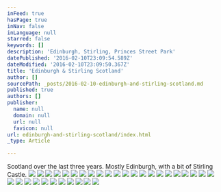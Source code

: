 ```yaml
---
inFeed: true
hasPage: true
inNav: false
inLanguage: null
starred: false
keywords: []
description: 'Edinburgh, Stirling, Princes Street Park'
datePublished: '2016-02-10T23:09:54.589Z'
dateModified: '2016-02-10T23:09:50.367Z'
title: 'Edinburgh & Stirling Scotland'
author: []
sourcePath: _posts/2016-02-10-edinburgh-and-stirling-scotland.md
published: true
authors: []
publisher:
  name: null
  domain: null
  url: null
  favicon: null
url: edinburgh-and-stirling-scotland/index.html
_type: Article

---
```

Scotland over the last three years. Mostly Edinburgh, with a bit of Stirling Castle. ![](https://s3-us-west-2.amazonaws.com/the-grid-img/p/68b2c86a5ec6bb67ad0f907a4fc469b3d871c651.jpg)
![](https://s3-us-west-2.amazonaws.com/the-grid-img/p/c80bf33b55b3238ebf9894596245f7b738698fb1.jpg)
![](https://s3-us-west-2.amazonaws.com/the-grid-img/p/a31a5001493ca0688ad604289cbfc8d0ddd08d0c.jpg)
![](https://s3-us-west-2.amazonaws.com/the-grid-img/p/7804cbbce3ef15f3b67b0687bfc80c6cf7d67dce.jpg)
![](https://s3-us-west-2.amazonaws.com/the-grid-img/p/4b6d0bda223ae573decb4aaf42f4ee8df8792f0f.jpg)
![](https://s3-us-west-2.amazonaws.com/the-grid-img/p/2899b1366eb21ce741741ac57b9e8a90573d6321.jpg)
![](https://s3-us-west-2.amazonaws.com/the-grid-img/p/ca947808b559732e94109ca397bbb925c8bd247d.jpg)
![](https://s3-us-west-2.amazonaws.com/the-grid-img/p/7466b9a354c71965a00cdd0022c82f0d9fa8a305.jpg)
![](https://s3-us-west-2.amazonaws.com/the-grid-img/p/a4c886b2c2fc106b991b3918f6ef295dbcaaf014.jpg)
![](https://s3-us-west-2.amazonaws.com/the-grid-img/p/a5ccf4716865e5f6bfaa2f1dc5a3e269e59cafcd.jpg)
![](https://s3-us-west-2.amazonaws.com/the-grid-img/p/137ca3b541d68d998706a1fb4a74d7a88732f3a8.jpg)
![](https://s3-us-west-2.amazonaws.com/the-grid-img/p/8d3c8a505c7087b5646a99356e243fcd336ef7fb.jpg)
![](https://s3-us-west-2.amazonaws.com/the-grid-img/p/d825d7b924302dba9b00edc1141f1d280c5f554b.jpg)
![](https://s3-us-west-2.amazonaws.com/the-grid-img/p/6f9da907e96b3c1899bc1df66478fed666c61b30.jpg)
![](https://s3-us-west-2.amazonaws.com/the-grid-img/p/272a8a9b703cfc3d8d286d6acf21b70355a4baec.jpg)
![](https://s3-us-west-2.amazonaws.com/the-grid-img/p/caad9fa604b9a039f83eff668045e5969887eb90.jpg)
![](https://s3-us-west-2.amazonaws.com/the-grid-img/p/87cbf92c4c1b19515620bdff293c1d8549ab6586.jpg)
![](https://s3-us-west-2.amazonaws.com/the-grid-img/p/49c84df1807becb7373247cde741220aa8c52975.jpg)
![](https://s3-us-west-2.amazonaws.com/the-grid-img/p/9065d5eb7e519376a60d30ef0ae35f38f8487b0f.jpg)
![](https://s3-us-west-2.amazonaws.com/the-grid-img/p/7d48636ca138113b5341f5e82f8750dfd5757771.jpg)
![](https://s3-us-west-2.amazonaws.com/the-grid-img/p/ea8b7b60bb1b3c25423a7d3d1d13762c53e77bda.jpg)
![](https://s3-us-west-2.amazonaws.com/the-grid-img/p/a918a3cde6759a05d1a937b3fc18d284b23d0a7d.jpg)
![](https://s3-us-west-2.amazonaws.com/the-grid-img/p/0c4252fc9c0eea622a3ae3a229bdc9ac06f645ef.jpg)
![](https://s3-us-west-2.amazonaws.com/the-grid-img/p/9877d06697c7a77dd1ff5759c8b386456aa0b7ac.jpg)
![](https://s3-us-west-2.amazonaws.com/the-grid-img/p/a2213f80d0f4070aa47b3a9013260f0f6b7be9db.jpg)
![](https://s3-us-west-2.amazonaws.com/the-grid-img/p/38d02287bc6d4fb624e6dcf2be212848b1d33155.jpg)
![](https://s3-us-west-2.amazonaws.com/the-grid-img/p/8b99666552bc2249cff7bd016afacc3380d27efa.jpg)
![](https://s3-us-west-2.amazonaws.com/the-grid-img/p/392c5a32ddf88b64c8aa1cf40a94e5c8f1760025.jpg)
![](https://s3-us-west-2.amazonaws.com/the-grid-img/p/91b22b0d435ea16561f7ff41421b92f8c6ba75fb.jpg)
![](https://s3-us-west-2.amazonaws.com/the-grid-img/p/d7260ee321901697e556487ed6681f36260b1d51.jpg)
![](https://s3-us-west-2.amazonaws.com/the-grid-img/p/0539b145a6d6d33604b2bff3bfec2e86c8d67de4.jpg)
![](https://s3-us-west-2.amazonaws.com/the-grid-img/p/b408703fb9f2c7946563489bc3ae89b98f6d9c73.jpg)
![](https://s3-us-west-2.amazonaws.com/the-grid-img/p/72fd0ba5cb302253f3c025afa428512a714e2cbb.jpg)
